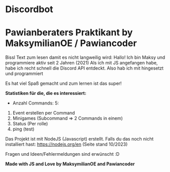 # Discordbot
# Pawianberaters Praktikant by MaksymilianOE / Pawiancoder

Bissl Text zum lesen damit es nicht langweilig wird:
Hallo! Ich bin Maksy und programmiere aktiv seit 2 Jahren (2021)
Als ich mit JS angefangen habe, habe ich recht schnell die Discord API entdeckt.
Also hab ich mit hingesetzt und programmiert

Es hat viel Spaß gemacht und zum lernen ist das super!

**Statistiken für die, die es interessiert:**

- Anzahl Commands: 5:
1. Event erstellen per Command
2. Minigames (Subcommand => 2 Commands in einem)
3. Status (Per rolle)
4. ping (test)
  
  Das Projekt ist mit NodeJS (Javascript) erstellt. Falls du das noch nicht installiert hast:
  https://nodejs.org/en (Seite stand 10/2023)
  

  Fragen und Ideen/Fehlermeldungen sind erwünscht :D





  **Made with JS and Love by MaksymilianOE and Pawiancoder**

